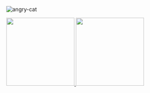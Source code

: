   
![angry-cat](https://user-images.githubusercontent.com/29381329/219459225-10560d1c-0125-4723-88f5-d6b389efec0c.gif)

<a href="https://github.com/vnniciusg">
<img height="180em" src="https://github-readme-stats-beige-nine-76.vercel.app/api/top-langs/?username=vnniciusg&layout=compact&langs_count=7&theme=blue-white"/>

<a href="https://github.com/vnniciusg">
<img height="180em" src="https://github-readme-stats-beige-nine-76.vercel.app/api?username=vnniciusg&show_icons=true&theme=blue-white"/>
  
</div>

